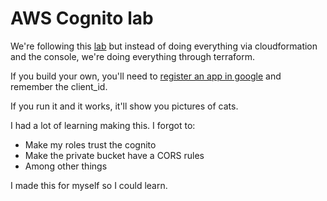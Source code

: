 # AWS Cognito lab

We're following this [lab](https://github.com/acantril/learn-cantrill-io-labs/tree/master/aws-cognito-web-identity-federation) but instead of doing everything via cloudformation and the console, we're doing everything through terraform.

If you build your own, you'll need to [register an app in google](https://github.com/acantril/learn-cantrill-io-labs/blob/master/aws-cognito-web-identity-federation/02_LABINSTRUCTIONS/STAGE2%20-%20Create%20Google%20APIProject%20and%20Client%20ID.md) and remember the client_id.

If you run it and it works, it'll show you pictures of cats.

I had a lot of learning making this. I forgot to:

 * Make my roles trust the cognito
 * Make the private bucket have a CORS rules
 * Among other things

I made this for myself so I could learn.